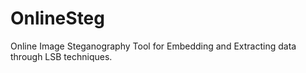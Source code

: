 # OnlineSteg
Online Image Steganography Tool for Embedding and Extracting data through LSB techniques.
